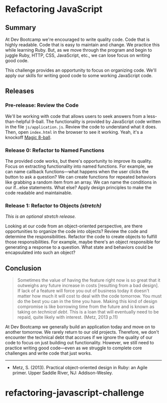 # Refactoring JavaScript
## Summary
At Dev Bootcamp we're encouraged to write quality code.  Code that is highly readable.  Code that is easy to maintain and change.  We practice this while learning Ruby.  But, as we move through the program and begin to juggle Ruby, HTTP, CSS, JavaScript, etc., we can lose focus on writing good code.

This challenge provides an opportunity to focus on organizing code.  We'll apply our skills for writing good code to some working JavaScript code.


## Releases
### Pre-release: Review the Code
We'll be working with code that allows users to seek answers from a less-than-helpful 9-ball.  The functionality is provided by JavaScript code written in the file `js/application.js`.  Review the code to understand what it does.  Then, open `index.html` in the browser to see it working.  Yeah, it's a knockoff [Magic 8-ball][].


### Release 0: Refactor to Named Functions
The provided code works, but there's opportunity to improve its quality.  Focus on extracting functionality into named functions.  For example, we can name callback functions—what happens when the user clicks the button to ask a question?  We can create functions for repeated behaviors like grabbing a random item from an array.  We can name the conditions in our if...else statements.  What else?  Apply design principles to make the code readable and maintainable.


### Release 1: Refactor to Objects *(stretch)*
*This is an optional stretch release.*

Looking at our code from an object-oriented perspective, are there opportunities to organize the code into objects?  Review the code and determine the responsibilities.  Refactor the code to create objects to fulfill those responsibilities.  For example, maybe there's an object responsible for generating a response to a question.  What state and behaviors could be encapsulated into such an object?


## Conclusion
> Sometimes the value of having the feature right now is so great that it outweighs any future increase in costs [resulting from a bad design]. If lack of a feature will force you out of business today it doesn't matter how much it will cost to deal with the code tomorrow.  You must do the best you can in the time you have.  Making this kind of design compromise is like borrowing time from the future and is known as taking on *technical debt*.  This is a loan that will eventually need to be repaid, quite likely with interest.  (Metz, 2013 p.11)

At Dev Bootcamp we generally build an application today and move on to another tomorrow.  We rarely return to our old projects.  Therefore, we don't encounter the technical debt that accrues if we ignore the quality of our code to focus on just building out functionality.  However, we still need to practice writing good code—even as we struggle to complete core challenges and write code that just works.

---

- Metz, S. (2013). Practical object-oriented design in Ruby: an Agile primer. Upper Saddle River, NJ: Addison-Wesley.

[magic 8-ball]: https://www.amazon.com/gp/product/B00001ZWV7/
# refactoring-javascript-challenge
